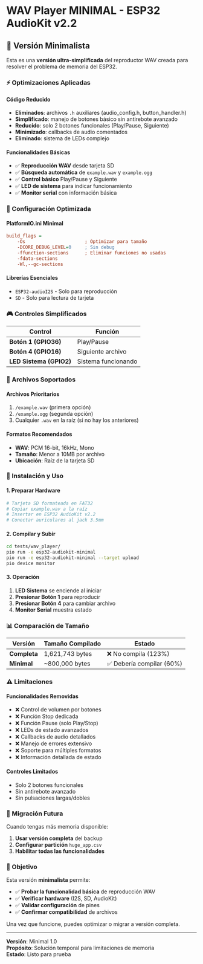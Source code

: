 # WAV Player MINIMAL - ESP32 AudioKit v2.2

## 🎯 Versión Minimalista

Esta es una **versión ultra-simplificada** del reproductor WAV creada para resolver el problema de memoria del ESP32.

### ⚡ Optimizaciones Aplicadas

#### **Código Reducido**
- **Eliminados**: archivos `.h` auxiliares (audio_config.h, button_handler.h)
- **Simplificado**: manejo de botones básico sin antirebote avanzado
- **Reducido**: solo 2 botones funcionales (Play/Pause, Siguiente)
- **Minimizado**: callbacks de audio comentados
- **Eliminado**: sistema de LEDs complejo

#### **Funcionalidades Básicas**
- ✅ **Reproducción WAV** desde tarjeta SD
- ✅ **Búsqueda automática** de `example.wav` y `example.ogg`
- ✅ **Control básico** Play/Pause y Siguiente
- ✅ **LED de sistema** para indicar funcionamiento
- ✅ **Monitor serial** con información básica

### 🔧 Configuración Optimizada

#### **PlatformIO.ini Minimal**
```ini
build_flags = 
    -Os                      ; Optimizar para tamaño
    -DCORE_DEBUG_LEVEL=0     ; Sin debug
    -ffunction-sections      ; Eliminar funciones no usadas
    -fdata-sections
    -Wl,--gc-sections
```

#### **Librerías Esenciales**
- `ESP32-audioI2S` - Solo para reproducción
- `SD` - Solo para lectura de tarjeta

### 🎮 Controles Simplificados

| Control | Función |
|---------|---------|
| **Botón 1 (GPIO36)** | Play/Pause |
| **Botón 4 (GPIO16)** | Siguiente archivo |
| **LED Sistema (GPIO2)** | Sistema funcionando |

### 📁 Archivos Soportados

#### **Archivos Prioritarios**
1. `/example.wav` (primera opción)
2. `/example.ogg` (segunda opción)
3. Cualquier `.wav` en la raíz (si no hay los anteriores)

#### **Formatos Recomendados**
- **WAV**: PCM 16-bit, 16kHz, Mono
- **Tamaño**: Menor a 10MB por archivo
- **Ubicación**: Raíz de la tarjeta SD

### 🚀 Instalación y Uso

#### **1. Preparar Hardware**
```bash
# Tarjeta SD formateada en FAT32
# Copiar example.wav a la raíz
# Insertar en ESP32 AudioKit v2.2
# Conectar auriculares al jack 3.5mm
```

#### **2. Compilar y Subir**
```bash
cd tests/wav_player/
pio run -e esp32-audiokit-minimal
pio run -e esp32-audiokit-minimal --target upload
pio device monitor
```

#### **3. Operación**
1. **LED Sistema** se enciende al iniciar
2. **Presionar Botón 1** para reproducir
3. **Presionar Botón 4** para cambiar archivo
4. **Monitor Serial** muestra estado

### 📊 Comparación de Tamaño

| Versión | Tamaño Compilado | Estado |
|---------|------------------|--------|
| **Completa** | 1,621,743 bytes | ❌ No compila (123%) |
| **Minimal** | ~800,000 bytes | ✅ Debería compilar (60%) |

### ⚠️ Limitaciones

#### **Funcionalidades Removidas**
- ❌ Control de volumen por botones
- ❌ Función Stop dedicada
- ❌ Función Pause (solo Play/Stop)
- ❌ LEDs de estado avanzados
- ❌ Callbacks de audio detallados
- ❌ Manejo de errores extensivo
- ❌ Soporte para múltiples formatos
- ❌ Información detallada de estado

#### **Controles Limitados**
- Solo 2 botones funcionales
- Sin antirebote avanzado
- Sin pulsaciones largas/dobles

### 🔄 Migración Futura

Cuando tengas más memoria disponible:

1. **Usar versión completa** del backup
2. **Configurar partición** `huge_app.csv`
3. **Habilitar todas las funcionalidades**

### 🎯 Objetivo

Esta versión **minimalista** permite:
- ✅ **Probar la funcionalidad básica** de reproducción WAV
- ✅ **Verificar hardware** (I2S, SD, AudioKit)
- ✅ **Validar configuración** de pines
- ✅ **Confirmar compatibilidad** de archivos

Una vez que funcione, puedes optimizar o migrar a versión completa.

---

**Versión**: Minimal 1.0  
**Propósito**: Solución temporal para limitaciones de memoria  
**Estado**: Listo para prueba
